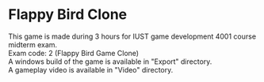 # Flappy Bird Clone
This game is made during 3 hours for IUST game development 4001 course midterm exam.  
Exam code: 2 (Flappy Bird Game Clone)  
A windows build of the game is available in "Export" directory.  
A gameplay video is available in "Video" directory.
